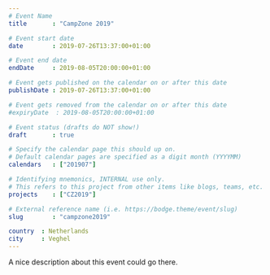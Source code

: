 ```yaml
---
# Event Name
title       : "CampZone 2019"

# Event start date
date        : 2019-07-26T13:37:00+01:00

# Event end date
endDate     : 2019-08-05T20:00:00+01:00

# Event gets published on the calendar on or after this date
publishDate : 2019-07-26T13:37:00+01:00

# Event gets removed from the calendar on or after this date
#expiryDate  : 2019-08-05T20:00:00+01:00

# Event status (drafts do NOT show!)
draft       : true

# Specify the calendar page this should up on.
# Default calendar pages are specified as a digit month (YYYYMM)
calendars   : ["201907"]

# Identifying mnemonics, INTERNAL use only.
# This refers to this project from other items like blogs, teams, etc.
projects    : ["CZ2019"]

# External reference name (i.e. https://bodge.theme/event/slug)
slug        : "campzone2019"

country  : Netherlands
city     : Veghel
---
```


A nice description about this event could go there.
